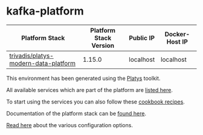 # kafka-platform

| Platform Stack | Platform Stack Version | Public IP | Docker-Host IP
|-------------- |------|------------|------------
| [ trivadis/platys-modern-data-platform ](https://hub.docker.com/repository/docker/trivadis/platys-modern-data-platform) | 1.15.0 | localhost | localhost

This environment has been generated using the [Platys](http://github.com/trivadispf/platys) toolkit.

All available services which are part of the platform are [listed here](services).

To start using the services you can also follow these [cookbook recipes](./cookbooks/README).

Documentation of the platform stack can be [found here](README).

[Read here](./documentation/configuration) about the various configuration options.
